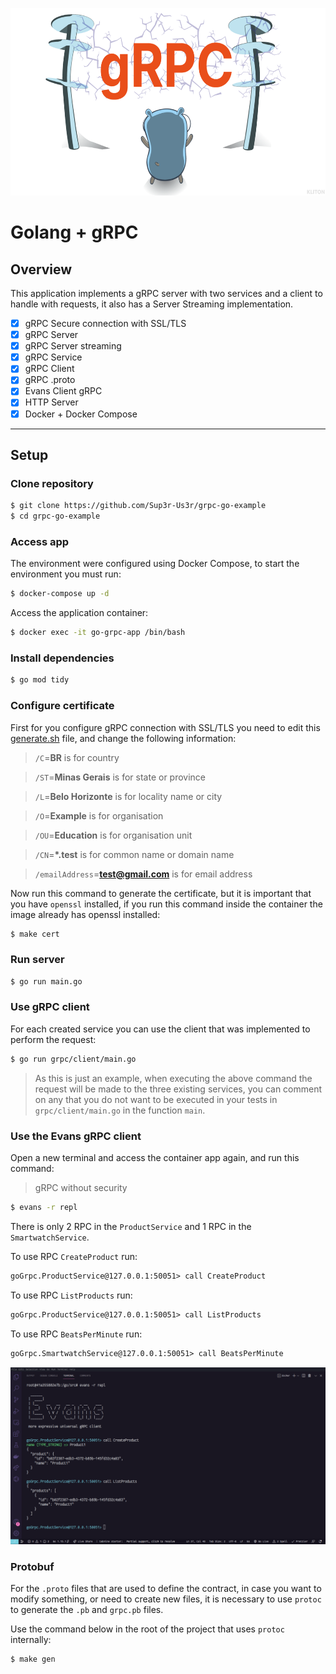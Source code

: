 <p align="center">
  <img
    height="300"
    src="./.github/golang-and-grpc-banner.png"
    alt="Golang + gRPC"
  />
</p>

# Golang + gRPC

## Overview

This application implements a gRPC server with two services and a client to handle with requests, it also has a Server Streaming implementation.

- [x] gRPC Secure connection with SSL/TLS
- [x] gRPC Server
- [x] gRPC Server streaming
- [x] gRPC Service
- [x] gRPC Client
- [x] gRPC .proto
- [x] Evans Client gRPC
- [x] HTTP Server
- [x] Docker + Docker Compose

---

## Setup

### Clone repository

```bash
$ git clone https://github.com/Sup3r-Us3r/grpc-go-example
$ cd grpc-go-example
```

### Access app

The environment were configured using Docker Compose, to start the environment you must run:

```bash
$ docker-compose up -d
```

Access the application container:

```bash
$ docker exec -it go-grpc-app /bin/bash
```

### Install dependencies

```bash
$ go mod tidy
```

### Configure certificate

First for you configure gRPC connection with SSL/TLS you need to edit this [generate.sh](./grpc/cert/generate.sh) file, and change the following information:

> `/C`=**BR** is for country

> `/ST`=**Minas Gerais** is for state or province

> `/L`=**Belo Horizonte** is for locality name or city

> `/O`=**Example** is for organisation

> `/OU`=**Education** is for organisation unit

> `/CN`=**\*.test** is for common name or domain name

> `/emailAddress`=**test@gmail.com** is for email address

Now run this command to generate the certificate, but it is important that you have `openssl` installed, if you run this command inside the container the image already has openssl installed:

```bash
$ make cert
```

### Run server

```bash
$ go run main.go
```

### Use gRPC client

For each created service you can use the client that was implemented to perform the request:

```bash
$ go run grpc/client/main.go
```

> As this is just an example, when executing the above command the request will be made to the three existing services, you can comment on any that you do not want to be executed in your tests in `grpc/client/main.go` in the function `main`.

### Use the Evans gRPC client

Open a new terminal and access the container app again, and run this command:

> gRPC without security

```bash
$ evans -r repl
```

There is only 2 RPC in the `ProductService` and 1 RPC in the `SmartwatchService`.

To use RPC `CreateProduct` run:

```txt
goGrpc.ProductService@127.0.0.1:50051> call CreateProduct
```

To use RPC `ListProducts` run:

```txt
goGrpc.ProductService@127.0.0.1:50051> call ListProducts
```

To use RPC `BeatsPerMinute` run:

```txt
goGrpc.SmartwatchService@127.0.0.1:50051> call BeatsPerMinute
```

![evans-grpc-client](.github/evans-grpc-client.png)

### Protobuf

For the `.proto` files that are used to define the contract, in case you want to modify something, or need to create new files, it is necessary to use `protoc` to generate the `.pb` and `grpc.pb` files.

Use the command below in the root of the project that uses `protoc` internally:

```bash
$ make gen
```
